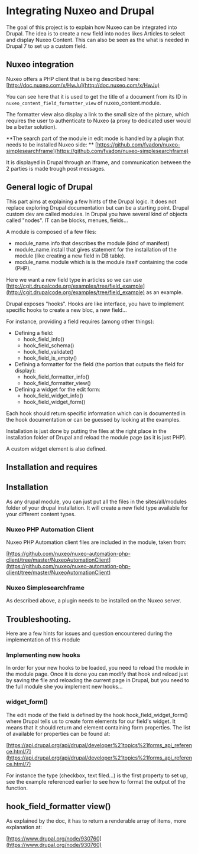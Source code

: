 # Integrating Nuxeo and Drupal

The goal of this project is to explain how Nuxeo can be integrated into Drupal.
The idea is to create a new field into nodes likes Articles to select and display Nuxeo Content.
This can also be seen as the what is needed in Drupal 7 to set up a custom field.

## Nuxeo integration

Nuxeo offers a PHP client that is being described here:
[http://doc.nuxeo.com/x/HwJu](http://doc.nuxeo.com/x/HwJu)

You can see here that it is used to get the title of a document from its ID in `nuxeo_content_field_formatter_view` of nuxeo_content.module.

The formatter view also display a link to the small size of the picture, which requires the user to authenticate to Nuxeo (a proxy to dedicated user would be a better solution).

**The search part of the module in edit mode is handled by a plugin that needs to be installed Nuxeo side:
**
[https://github.com/fvadon/nuxeo-simplesearchframe](https://github.com/fvadon/nuxeo-simplesearchframe)

It is displayed in Drupal through an Iframe, and communication between the 2 parties is made trough post messages.

## General logic of Drupal

This part aims at explaining a few hints of the Drupal logic. It does not replace exploring Drupal documentation but can be a starting point.
Drupal custom dev are called modules. In Drupal you have several kind of objects called "nodes". IT can be blocks, menues, fields...

A module is composed of a few files:

- module_name.info that describes the module (kind of manifest)
- module_name.install that gives statement for the installation of the module (like creating a new field in DB table). 
- module_name.module which is is the module itself containing the code (PHP).

Here we want a new field type in articles so we can use [http://cgit.drupalcode.org/examples/tree/field_example](http://cgit.drupalcode.org/examples/tree/field_example) as an example.

Drupal exposes "hooks". Hooks are like interface, you have to implement specific hooks to create a new bloc, a new field...

For instance, providing a field requires (among other things):

- Defining a field:
	- hook_field_info()
	- hook_field_schema()
	- hook_field_validate()
	- hook_field_is_empty()
- Defining a formatter for the field (the portion that outputs the field for display):
	- hook_field_formatter_info()
	- hook_field_formatter_view()
- Defining a widget for the edit form:
	- hook_field_widget_info()
	- hook_field_widget_form()
	
Each hook should return specific information which can is documented in the hook documentation or can be guessed by looking at the examples.
	
Installation is just done by putting the files at the right place in the installation folder of Drupal and reload the module page (as it is just PHP).

A custom widget element is also defined.


## Installation and requires

## Installation

As any drupal module, you can just put all the files in the sites/all/modules folder of your drupal installation.
It will create a new field type available for your different content types.

### Nuxeo PHP Automation Client

Nuxeo PHP Automation client files are included in the module, taken from:

[https://github.com/nuxeo/nuxeo-automation-php-client/tree/master/NuxeoAutomationClient](https://github.com/nuxeo/nuxeo-automation-php-client/tree/master/NuxeoAutomationClient)


### Nuxeo Simplesearchframe
As described above, a plugin needs to be installed on the Nuxeo server.


## Troubleshooting.

Here are a few hints for issues and question encountered during the implementation of this module

### Implementing new hooks

In order for your new hooks to be loaded, you need to reload the module in the module page.
Once it is done you can modify that hook and reload just by saving the file and reloading the current page in Drupal, but you need to the full module she you implement new hooks...

### widget_form()

The edit mode of the field is defined by the hook hook_field_widget_form() where Drupal tells us to create form elements for our field's widget. It means that it should return and element containing form properties. The list of available for properties can be found at:

[https://api.drupal.org/api/drupal/developer%21topics%21forms_api_reference.html/7](https://api.drupal.org/api/drupal/developer%21topics%21forms_api_reference.html/7)

For instance the type (checkbox, text filed...) is the first property to set up, see the example referenced earlier to see how to format the output of the function.

## hook_field_formatter view()
As explained by the doc, it has to return a renderable array of items, more explanation at:

[https://www.drupal.org/node/930760](https://www.drupal.org/node/930760)

